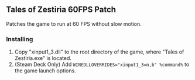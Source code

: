 ## Tales of Zestiria 60FPS Patch

Patches the game to run at 60 FPS without slow motion.

### Installing

1. Copy "xinput1_3.dll" to the root directory of the game, where "Tales of Zestiria.exe" is located.
2. (Steam Deck Only) Add `WINEDLLOVERRIDES="xinput1_3=n,b" %command%` to the game launch options.